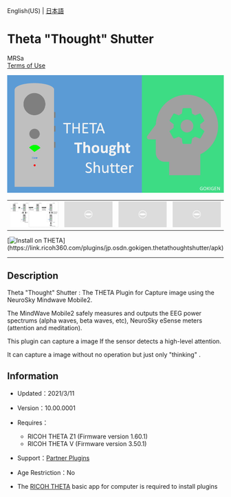 English(US) | [日本語](README.ja.md)

# Theta "Thought" Shutter
MRSa  
[Terms of Use](https://osdn.net/projects/gokigen/scm/git/ThetaThoughtShutter/blobs/master/LICENSE.txt)

<div align="center">
 <img src="1.png">

 <table>
  <tr>
   <td><img src="2.png"></td>
   <td><img src="../../resources/common/img/noimg.png"></td>
   <td><img src="../../resources/common/img/noimg.png"></td>
   <td><img src="../../resources/common/img/noimg.png"></td>
  </tr>
 </table>
</div>

[![Install on THETA](https://assets.ricoh360.com/image/upload/v1/front/theta/install-button.svg?)](https://link.ricoh360.com/plugins/jp.osdn.gokigen.thetathoughtshutter/apk)

***

## Description
Theta "Thought" Shutter : The THETA Plugin for Capture image using the NeuroSky Mindwave Mobile2.  
  
The MindWave Mobile2 safely measures and outputs the EEG power spectrums (alpha waves, beta waves, etc), NeuroSky eSense meters (attention and meditation).  
  
This plugin can capture a image If the sensor detects a high-level attention.  
  
It can capture a image without no operation but just only "thinking" .  
  
## Information
  * Updated：2021/3/11
  * Version：10.00.0001
  * Requires：
    * RICOH THETA Z1 (Firmware version 1.60.1)
    * RICOH THETA V (Firmware version 3.50.1)
  * Support：[Partner Plugins](https://bit.ly/38udttW)
  * Age Restriction：No

* The [RICOH THETA](https://theta360.com/ja/about/application/pc.html#app-detail-01) basic app for computer is required to install plugins
